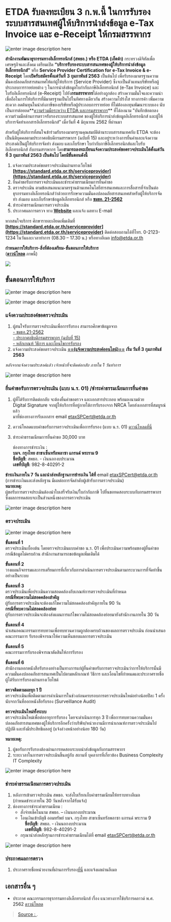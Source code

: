 
ETDA รับลงทะเบียน 3 ก.พ.นี้ ในการรับรองระบบสารสนเทศผู้ให้บริการนำส่งข้อมูล e-Tax Invoice และ e-Receipt ให้กรมสรรพากร
===

![enter image description here](https://www.etda.or.th/app/webroot/content_files/13/images/web_1.jpg)

**สำนักงานพัฒนาธุรกรรมทางอิเล็กทรอนิกส์ (สพธอ.) หรือ** **ETDA (เอ็ตด้า)**  กระทรวงดิจิทัลเพื่อเศรษฐกิจและสังคม เตรียมเปิด  **“บริการรับรองระบบสารสนเทศของผู้ให้บริการนำส่งข้อมูลอิเล็กทรอนิกส์”**  หรือ  **Service Provider Certification for** **e-Tax Invoice & e-Receipt**  โดย**เปิดรับสมัครตั้งแต่วันที่** **3 กุมภาพันธ์ 2563**  เป็นต้นไป เพื่อรับรองมาตรฐานความมั่นคงปลอดภัยสารสนเทศให้แก่ผู้ให้บริการ (Service Provider) ซึ่งจะเป็นตัวแทนบริษัทหรือผู้ประกอบการรายย่อยต่าง ๆ ในการนำส่งข้อมูลใบกำกับภาษีอิเล็กทรอนิกส์ (e-Tax Invoice) และใบรับอิเล็กทรอนิกส์ (e-Receipt) ไปยัง**กรมสรรพากร**ได้อย่างถูกต้อง สร้างความมั่นใจและความน่าเชื่อถือในการให้บริการที่มีมาตรฐานเป็นไปในทิศทางเดียวกัน สร้างความโปร่งใส ทางการค้า เพิ่มความสะดวก ลดต้นทุนในนำส่งภาษีของบริษัทหรือผู้ประกอบการรายย่อย ที่ไม่ต้องลงทุนพัฒนาระบบเอง นับเป็นการต่อยอด**[ความร่วมมือระหว่าง ETDA และกรมสรรพากร](https://www.etda.or.th/content/mou-to-support-e-tax-service-providers.html)**  ที่ได้ลงนาม "บันทึกข้อตกลงความร่วมมือด้านการตรวจรับรองระบบสารสนเทศ ของผู้ให้บริการนำส่งข้อมูลอิเล็กทรอนิกส์ และผู้ให้บริการจัดทำเอกสารอิเล็กทรอนิกส์” เมื่อวันที่ 4 มิถุนายน 2562 ที่ผ่านมา

สำหรับผู้ให้บริการที่สนใจเข้าร่วมรับรองมาตรฐานคุณสมบัติด้านระบบสารสนเทศกับ ETDA จะต้องเป็นนิติบุคคลตามประกาศอธิบดีกรมสรรพากร (ฉบับที่ 15) และอยู่ระหว่างการยื่นคำและแจ้งความประสงค์เป็นผู้ให้บริการจัดทำ ส่งมอบ และเก็บรักษา ใบกำกับภาษีอิเล็กทรอนิกส์และใบรับอิเล็กทรอนิกส์ กับกรมสรรพากร โดย**สามารถลงทะเบียนแจ้งความประสงค์ขอตรวจประเมินได้ตั้งแต่วันที่ 3 กุมภาพันธ์ 2563 เป็นต้นไป โดยมีขั้นตอนดังนี้**

1.  แจ้งความประสงค์ขอตรวจประเมินผ่านทางเว็บไซต์  **[https://standard.etda.or.th/serviceprovider](https://standard.etda.or.th/serviceprovider)**
2.  ยื่นคำขอรับการตรวจประเมินและชำระค่าธรรมเนียมการยื่นคำขอ
3.  ตรวจประเมิน ตามข้อเสนอแนะมาตรฐานด้านเทคโนโลยีสารสนเทศและการสื่อสารที่จำเป็นต่อธุรกรรมทางอิเล็กทรอนิกส์ว่าด้วยการรักษาความมั่นคงปลอดภัยสารสนเทศสำหรับผู้ให้บริการจัดทำ ส่งมอบ และเก็บรักษาข้อมูลอิเล็กทรอนิกส์ หรือ  **[ขมธอ. 21-2562](https://standard.etda.or.th/wp-content/uploads/2019/05/20180702-ER-ServiceProvider-Security-V08-24F.pdf)**
4.  ชำระค่าธรรมเนียมการตรวจประเมิน
5.  ประกาศผลการตรวจ ทาง  **[Website](https://standard.etda.or.th/serviceprovider/#tab5)**  และแจ้ง ผลทาง E-mail

หากสนใจบริการ ศึกษารายละเอียดเพิ่มเติมที่  **[https://standard.etda.or.th/serviceprovider](https://standard.etda.or.th/serviceprovider)**  ติดต่อสอบถามได้ที่โทร. 0-2123-1234 ในวันและเวลาทำการ (08.30 – 17.30 น.) หรือทางอีเมล info@etda.or.th

**กำหนดการให้บริการ-สิ่งที่ต้องเตรียม-ขั้นตอนการให้บริการ**  
(**[ดาวน์โหลด](https://www.etda.or.th/app/webroot/content_files/13/files/Banner.jpg)**  ภาพนี้)

**![](https://www.etda.or.th/app/webroot/content_files/13/images/Banner%283%29.jpg)**

## ขั้นตอนการให้บริการ

![enter image description here](https://standard.etda.or.th/serviceprovider/img/index_info2.png)


![enter image description here](https://standard.etda.or.th/serviceprovider/img/service_menu1.png)
### แจ้งความประสงค์ขอตรวจประเมิน

1. ผู้สนใจรับการตรวจประเมินเพื่อการรับรอง สามารถศึกษาข้อมูลจาก  
[- ขมธอ.21-2562](https://standard.etda.or.th/wp-content/uploads/2019/05/20180702-ER-ServiceProvider-Security-V08-24F.pdf)  
[- ประกาศอธิบดีกรมสรรพากร (ฉบับที่ 15)](https://www.rd.go.th/publish/fileadmin/user_upload/kormor/newlaw/dgg15.pdf)  
[- หลักเกณฑ์ วิธีการ และเงื่อนไขการรับรอง](https://standard.etda.or.th/serviceprovider/doc/20200116-Service-Provider-Criteria-V08-01.pdf)  
2. แจ้งความประสงค์ขอตรวจประเมิน  [**==(แจ้งความประสงค์ออนไลน์)==**](https://forms.office.com/Pages/ResponsePage.aspx?id=pDQnmfrfwE-2dWbs_jr-DC3Z5-Y_snJCsT7pqNzInJVUNlBRNUZRNVY3MlozU0pFSURPT0laSEVEMi4u)
**เริ่ม วันที่ 3 กุมภาพันธ์ 2563**  
 
_หลังจากแจ้งความประสงค์แล้ว เจ้าหน้าที่จะติดต่อกลับ ภายใน 1 วันทำการ_


![enter image description here](https://standard.etda.or.th/serviceprovider/img/service_menu2.png)

### ยื่นคำขอรับการตรวจประเมิน (แบบ น.ร. 01) /ชำระค่าธรรมเนียมการยื่นคำขอ

1.  ผู้ที่ได้รับการติดต่อกลับ จะต้องยื่นคำขอตรวจ และเอกสารประกอบ พร้อมลงนามด้วย  
    Digital Signature จากผู้ให้บริการที่อยู่ภายใต้การรับรองจาก NRCA โดยส่งเอกสารที่สมบูรณ์แล้ว  
    มาที่ช่องทางการรับเอกสาร email  [etaxSPCert@etda.or.th](mailto:etaxSPCert@etda.or.th)  
    
2.  ดาวน์โหลดแบบคำขอรับการตรวจประเมินเพื่อการรับรอง (แบบ น.ร. 01)  [ดาวน์โหลดที่นี่](https://standard.etda.or.th/serviceprovider/doc/20200115-SP-%20Request%20from-%E0%B8%99%E0%B8%A301-V02-01.pdf)  
    
3.  ชำระค่าธรรมเนียมการยื่นคำขอ 30,000 บาท  
    
    ช่องทางการชำระเงิน :  
    **บมจ. กรุงไทย สาขาเซ็นทรัลพลาซา แกรนด์ พระราม 9  
    ชื่อบัญชี:**  สพธอ. - เงินนอกงบประมาณ  
    **เลขที่บัญชี:**  982-8-40291-2
    

**ชำระเงินภายใน 7 วัน และนำส่งหลักฐานการชำระเงิน ได้ที่** email [etaxSPCert@etda.or.th](mailto:etaxSPCert@etda.or.th)  
(การชำระเงินและส่งหลักฐาน มีผลต่อการจัดลำดับผู้เข้ารับการตรวจประเมิน)  
**หมายเหตุ:**  
ผู้ขอรับการตรวจประเมินต้องนำใบเสร็จรับเงิน/ใบกำกับภาษี ไปยื่นขอทดสอบระบบกับกรมสรรพากร  
ซึ่งผลการทดสอบจะเป็นส่วนหนึ่งของการตรวจประเมิน

![enter image description here](https://standard.etda.or.th/serviceprovider/img/service_menu3.png)
### ตรวจประเมิน

![enter image description here](https://standard.etda.or.th/serviceprovider/img/service_menu3_1.png)

**ขั้นตอนที่ 1**  
ตรวจประเมินเบื้องต้น โดยตรวจประเมินแบบคำขอ น.ร. 01 เพื่อประเมินความพร้อมของผู้ยื่นคำขอ  
กรณีข้อมูลไม่ครบถ้วน สำนักงานสามารถขอข้อมูลเพิ่มเติมได้  
  
**ขั้นตอนที่ 2**  
วางแผนกิจกรรมและการเตรียมการที่เกี่ยวกับการดำเนินการตรวจประเมินตามกระบวนการที่จัดทำขึ้นอย่างเป็นระบบ  
  
**ขั้นตอนที่ 3**  
ตรวจประเมินเพื่อประเมินความสอดคล้องกับเกณฑ์การตรวจประเมินที่กำหนด  
**กรณีที่พบความไม่สอดคล้องสำคัญ**  
ผู้รับการตรวจประเมินจะต้องแก้ไขความไม่สอดคล้องสำคัญภายใน 90 วัน  
**กรณีที่พบความไม่สอดคล้องย่อย**  
ผู้รับการตรวจประเมินจะต้องส่งแผนการแก้ไขความไม่สอดคล้องย่อยมายังสำนักงานภายใน 30 วัน  
  
**ขั้นตอนที่ 4**  
นำเสนอคณะกรรมการทบทวนเพื่อทบทวนความถูกต้องครบถ้วนของผลการตรวจประเมิน ก่อนนำเสนอคณะกรรมการ รับรองพิจารณาให้ความเห็นชอบผลการตรวจประเมิน  
  
**ขั้นตอนที่ 5**  
คณะกรรมการรับรองพิจารณาตัดสินให้การรับรอง  
  
**ขั้นตอนที่ 6**  
สำนักงานออกหนังสือรับรองอย่างเป็นทางการแก่ผู้ยื่นคำขอรับการตรวจประเมินว่าการให้บริการนั้นมีความมั่นคงปลอดภัยสารสนเทศเป็นไปตามหลักเกณฑ์ วิธีการ และเงื่อนไขที่กำหนดและประกาศรายชื่อผู้ได้รับการรับรองผ่านทางเว็บไซต์  
  
**ตรวจติดตามผลทุก 1 ปี**  
ตรวจประเมินเพื่อติดตามการดำเนินการในช่วงก่อนครบรอบการตรวจประเมินใหม่อย่างน้อยปีละ 1 ครั้ง นับจากวันที่ออกหนังสือรับรอง (Surveillance Audit)  
  
**ตรวจประเมินใหม่ทั้งระบบ**  
ตรวจประเมินใหม่เพื่อต่ออายุการรับรอง โดยจะดำเนินการทุก 3 ปี เพื่อการทบทวนความมั่นคงปลอดภัยสารสนเทศของผู้ให้บริการอีกครั้งว่าบริษัท/หน่วยงานมีการนำเกณฑ์การตรวจประเมินไปปฏิบัติ และยังมีประสิทธิผลอยู่ (แจ้งล่วงหน้าอย่างน้อย 180 วัน)  
  
**หมายเหตุ:**  
1. ผู้ขอรับการรับรองต้องผ่านการทดสอบระบบนำส่งข้อมูลกับกรมสรรพากร  
2. ระยะเวลาในการตรวจประเมินขึ้นอยู่กับ สถานที่ บุคลากรที่เกี่ยวข้อง Business Complexity IT Complexity

![enter image description here](https://standard.etda.or.th/serviceprovider/img/service_menu4.png)

### ชำระค่าธรรมเนียมการตรวจประเมิน

1.  หลังการเข้าตรวจประเมิน สพธอ. จะส่งใบเรียกเก็บค่าธรรมเนียมให้ทราบทางอีเมล  
    (กำหนดชำระภายใน 30 วันหลังจากได้รับแจ้ง)
2.  ช่องทางการชำระค่าธรรมเนียม :  
    - สั่งจ่ายเช็คในนาม สพธอ. – เงินนอกงบประมาณ  
    - โอนเงินเข้าบัญชี ออมทรัพย์ บมจ. กรุงไทย สาขาเซ็นทรัลพลาซา แกรนด์ พระราม 9  
     **ชื่อบัญชี:**  สพธอ. - เงินนอกงบประมาณ  
     **เลขที่บัญชี:**  982-8-40291-2  
    - กรุณานำส่งหลักฐานการชำระค่าธรรมเนียมได้ที่ email  [etaxSPCert@etda.or.th](mailto:etaxSPCert@etda.or.th)

![enter image description here](https://standard.etda.or.th/serviceprovider/img/service_menu5.png)

### ประกาศผลการตรวจ

1. ประกาศรายชื่อหน่วยงานที่ผ่านการรับรอง[ที่นี่](https://standard.etda.or.th/serviceprovider/#tab5) และแจ้งผลผ่านอีเมล



## เอกสารอื่น ๆ 

- ประกาศ คณะกรรมการธุรกรรมทางอิเล็กทรอนิกส์ เรื่อง แนวทางการใช้บริการคลาวด์ พ.ศ. 2562 [ดาวน์โหลด](http://www.ratchakitcha.soc.go.th/DATA/PDF/2562/E/149/T_0039.PDF)



> [Source : ](https://www.etda.or.th/content/service-provider-registration-process.html).
<!--stackedit_data:
eyJoaXN0b3J5IjpbLTE3NDU2Njc0MjksNDk0NjQ3NDM5XX0=
-->
